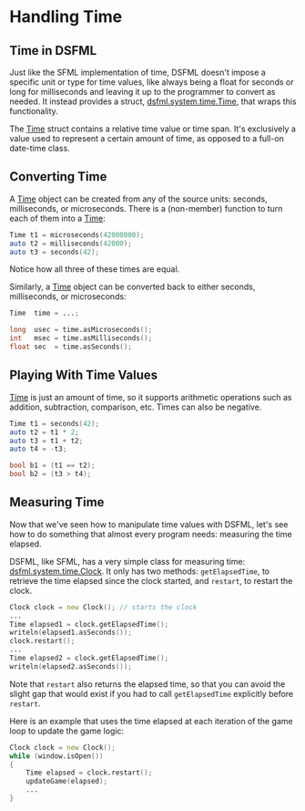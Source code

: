 Handling Time
=====

Time in DSFML
---

Just like the SFML implementation of time, DSFML doesn't impose a specific unit or type for time values, like always being a float for seconds or long for milliseconds and leaving it up to the programmer to convert as needed. It instead provides a struct, [dsfml.system.time.Time](https://github.com/Jebbs/DSFML/blob/master/src/dsfml/system/time.d), that wraps this functionality.

The [Time](https://github.com/Jebbs/DSFML/blob/master/src/dsfml/system/time.d) struct contains a relative time value or time span. It's exclusively a value used to represent a certain amount of time, as opposed to a full-on date-time class.

Converting Time
---

A [Time](https://github.com/Jebbs/DSFML/blob/master/src/dsfml/system/time.d) object can be created from any of the source units: seconds, milliseconds, or microseconds. There is a (non-member) function to turn each of them into a [Time](https://github.com/Jebbs/DSFML/blob/master/src/dsfml/system/time.d):

```D
Time t1 = microseconds(42000000);
auto t2 = milliseconds(42000);
auto t3 = seconds(42);
```

Notice how all three of these times are equal.

Similarly, a [Time](https://github.com/Jebbs/DSFML/blob/master/src/dsfml/system/time.d) object can be converted back to either seconds, milliseconds, or microseconds:

```D
Time  time = ...;

long  usec = time.asMicroseconds();
int   msec = time.asMilliseconds();
float sec  = time.asSeconds();
```

Playing With Time Values
---

[Time](https://github.com/Jebbs/DSFML/blob/master/src/dsfml/system/time.d) is just an amount of time, so it supports arithmetic operations such as addition, subtraction, comparison, etc. Times can also be negative.

```D
Time t1 = seconds(42);
auto t2 = t1 * 2;
auto t3 = t1 + t2;
auto t4 = -t3;

bool b1 = (t1 == t2);
bool b2 = (t3 > t4);
```

Measuring Time
---

Now that we've seen how to manipulate time values with DSFML, let's see how to do something that almost every program needs: measuring the time elapsed.

DSFML, like SFML, has a very simple class for measuring time: [dsfml.system.time.Clock](https://github.com/Jebbs/DSFML/blob/master/src/dsfml/system/clock.d). It only has two methods: `getElapsedTime`, to retrieve the time elapsed since the clock started, and `restart`, to restart the clock.

```D
Clock clock = new Clock(); // starts the clock
...
Time elapsed1 = clock.getElapsedTime();
writeln(elapsed1.asSeconds());
clock.restart();
...
Time elapsed2 = clock.getElapsedTime();
writeln(elapsed2.asSeconds());
```

Note that `restart` also returns the elapsed time, so that you can avoid the slight gap that would exist if you had to call `getElapsedTime` explicitly before `restart`.

Here is an example that uses the time elapsed at each iteration of the game loop to update the game logic:

```D
Clock clock = new Clock();
while (window.isOpen())
{
    Time elapsed = clock.restart();
    updateGame(elapsed);
    ...
}
``` 